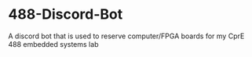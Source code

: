 # 488-Discord-Bot
A discord bot that is used to reserve computer/FPGA boards for my CprE 488 embedded systems lab
